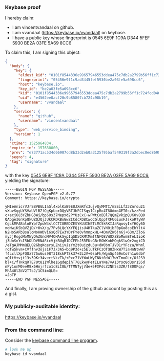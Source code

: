 ### Keybase proof

I hereby claim:

  * I am vincentvandaal on github.
  * I am vvandaal (https://keybase.io/vvandaal) on keybase.
  * I have a public key whose fingerprint is 0545 6E9F 1C9A D344 5FEF  5930 BE2A 03FE 5A69 8CC6

To claim this, I am signing this object:

```json
{
  "body": {
    "key": {
      "eldest_kid": "0101f8544336e99657946553ddea475c7db2a2799b56ff1c724fcd0468f91f48f2250a",
      "fingerprint": "05456e9f1c9ad3445fef5930be2a03fe5a698cc6",
      "host": "keybase.io",
      "key_id": "be2a03fe5a698cc6",
      "kid": "0101f8544336e99657946553ddea475c7db2a2799b56ff1c724fcd0468f91f48f2250a",
      "uid": "e4562ee0acf20c9b85807cb724c98b19",
      "username": "vvandaal"
    },
    "service": {
      "name": "github",
      "username": "vincentvandaal"
    },
    "type": "web_service_binding",
    "version": 1
  },
  "ctime": 1525964834,
  "expire_in": 157680000,
  "prev": "e73771ac534d66907cd8b33d2eb0a3125f95baf549319f3a2dbec0ed86988e6f",
  "seqno": 4,
  "tag": "signature"
}
```

with the key [0545 6E9F 1C9A D344 5FEF  5930 BE2A 03FE 5A69 8CC6](https://keybase.io/vvandaal), yielding the signature:

```
-----BEGIN PGP MESSAGE-----
Version: Keybase OpenPGP v2.0.77
Comment: https://keybase.io/crypto

yMIeAnicrVJrSBVBGL1aGl4xolKxB9EUJXmRfc3ujvQyMMTC/mSSiLfZ3Znrou21
vXuvSqgUYSVaUVlBZfQgKpUorDQyVBTJhECISqyICipBo4T8UdmsGET0s/kzzPed
c+acj683YZbHG3Wj/bp6Os37Mepxd2PYUzCxC+wFWtCoBBl7QQmZvkipQUKOv8Q0
QAbgeI6nKpQkUZQJQjJUkCRDKBoGwZICdcXQBCwoCGlQppTXFUGiusFJskoRTyWV
CgLkMPABaloBYpfZpuW4slCCTI8REDZESYKUUIhETiMC5kRKIJaRqusyIxYHQy6D
mdNwiKSbQVZjD/+0vX/g/7Pv8LQcYXYFQjisU4HTkaZClVN0jbF0pGo8coEhYlt4
N2HoSARbBsaloMoHWDVi6sQd7Ew3YDrFYe0vhmnpxHL+4DmVZW6jnGj+GQm/ZloG
myJjRogdMoMWyOAZUndMV4OHAkSypIqSD5CKMtMmftNFQEVWOXZ8oMwmETeLIioK
j3UoSoYsI5bDUDVRNASicVjkBUgR1DCFEhJ5REUsGBrROWKobMQqkSlwQ+2xgiCD
/eTgAJMMmQELO2GbgKqersLZniivJzYm2t0ujzdu3u+dW0bmTJV01rYFcza/Wnml
rqfwSkvm+CVffnv3ojs1F7J/JA5+bq9P3d+z5EluTkFCzOTQ8ZHxW7TiaHnNtwW7
f4LcllXpFQOz775u6us98T318skPTSk37+2L2V+0saFh/WgmGp469nCo7n1w6dbY
xQltV+vjt13s39Kr34vertVkzTk/+Pxc71VfWuLWyTNNt0dW17wYTmoOL+/OfJS9
bl+C/fTNkqRTE7Ut81IWlhe1GgdepihT76LkwyPetILaYNe7vA13Ysc8dQsr155d
nPy1onM0eeR8x6Hmjrfzo1c8iI8b/TTMNTyjVde+5FXPdcZ2Nh5s3ZR/f80OPqs/
MhA40lZdV2TTcJ/1C5imQLE=
=JoTP
-----END PGP MESSAGE-----

```

And finally, I am proving ownership of the github account by posting this as a gist.

### My publicly-auditable identity:

https://keybase.io/vvandaal

### From the command line:

Consider the [keybase command line program](https://keybase.io/download).

```bash
# look me up
keybase id vvandaal
```
